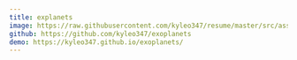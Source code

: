```yaml
---
title: explanets
image: https://raw.githubusercontent.com/kyleo347/resume/master/src/assets/exoplanets.png
github: https://github.com/kyleo347/exoplanets
demo: https://kyleo347.github.io/exoplanets/
---
```

